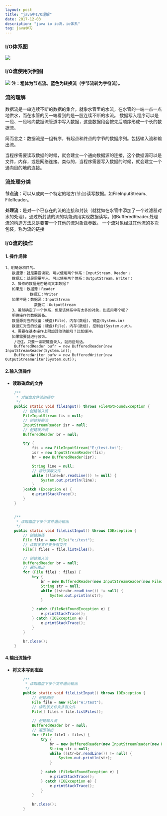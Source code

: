```yaml
---
layout: post
title: "java中I/O理解"
date: 2017-12-03
description: "java io io流，io体系"
tag: java学习
---
```


### I/O体系图

![](https://javage.github.io/images/blog/io体系.png)

### I/O流使用对照图

![](https://javage.github.io/images/blog/io流对照.png)
**注：粗体为节点流。蓝色为转换流（字节流转为字符流）。**

### 流的理解

数据流是一串连续不断的数据的集合，就象水管里的水流，在水管的一端一点一点地供水，而在水管的另一端看到的是一股连续不断的水流。
数据写入程序可以是一段、一段地向数据流管道中写入数据，这些数据段会按先后顺序形成一个长的数据流。

简而言之：数据流是一组有序，有起点和终点的字节的数据序列。包括输入流和输出流。

当程序需要读取数据的时候，就会建立一个通向数据源的连接，这个数据源可以是文件，内存，或是网络连接。类似的，当程序需要写入数据的时候，就会建立一个通向目的地的连接。

### 流处理分类

**节点流**：可以从或向一个特定的地方(节点)读写数据。如FileInputStream、FileReader。

**处理流**：是对一个已存在的流的连接和封装（就犹如在水管中添加了一个过滤器对水的处理），通过所封装的流的功能调用实现数据读写。如BufferedReader.处理流的构造方法总是要带一个其他的流对象做参数。
一个流对象经过其他流的多次包装，称为流的链接

### I/O流的操作

#### 1. 操作规律

    1、明确源和目的。
       数据源：就是需要读取，可以使用两个体系：InputStream、Reader；
       数据汇：就是需要写入，可以使用两个体系：OutputStream、Writer；
       2、操作的数据是否是纯文本数据？
       如果是：数据源：Reader
               数据汇：Writer 
       如果不是：数据源：InputStream
                 数据汇：OutputStream
       3、虽然确定了一个体系，但是该体系中有太多的对象，到底用哪个呢？
       明确操作的数据设备。
       数据源对应的设备：硬盘(File)，内存(数组)，键盘(System.in)
       数据汇对应的设备：硬盘(File)，内存(数组)，控制台(System.out)。
       4、需要在基本操作上附加其他功能吗？比如缓冲。
       如果需要就进行装饰。
        /记住，只要一读取键盘录入，就用这句话。
        BufferedReader bufr = new BufferedReader(new InputStreamReader(System.in));
        BufferedWriter bufw = new BufferedWriter(new OutputStreamWriter(System.out));

#### 2.输入流操作

- **读取磁盘的文件**
```java
    /**
     * 对磁盘文件读的操作
     */
    public static void fileInput() throws FileNotFoundException {
        // 创建输入流
        FileInputStream fis = null;
        // 创建转换流
        InputStreamReader isr = null;
        // 创建缓冲流
        BufferedReader br = null;

        try {
            fis = new FileInputStream("E:/test.txt");
            isr = new InputStreamReader(fis);
            br = new BufferedReader(isr);

            String line = null;
            // 按行读取文件
            while ((line=br.readLine()) != null) {
                System.out.println(line);
            }
        }catch (Exception e) {
            e.printStackTrace();
        }
    }
    

    /**
     * 读取磁盘下多个文件遍历输出
     */
    public static void fileListInput() throws IOException {
        // 创建路径
        File file = new File("e:/test");
        // 读取该文件夹多有文件
        File[] files = file.listFiles();

        // 创建输入流
        BufferedReader br = null;
        // 遍历输出
        for (File file1 : files) {
            try {
                br = new BufferedReader(new InputStreamReader(new FileInputStream(file1)));
                String str = null;
                while ((str=br.readLine()) != null) {
                    System.out.println(str);
                }

            } catch (FileNotFoundException e) {
                e.printStackTrace();
            } catch (IOException e) {
                e.printStackTrace();
            }
        }

        br.close();
    }
```
    
#### 4.输出流操作
- **将文本写到磁盘**
```java
        /**
         * 读取磁盘下多个文件遍历输出
         */
        public static void fileListInput() throws IOException {
            // 创建路径
            File file = new File("e:/test");
            // 读取该文件夹多有文件
            File[] files = file.listFiles();
    
            // 创建输入流
            BufferedReader br = null;
            // 遍历输出
            for (File file1 : files) {
                try {
                    br = new BufferedReader(new InputStreamReader(new FileInputStream(file1)));
                    String str = null;
                    while ((str=br.readLine()) != null) {
                        System.out.println(str);
                    }
    
                } catch (FileNotFoundException e) {
                    e.printStackTrace();
                } catch (IOException e) {
                    e.printStackTrace();
                }
            }
    
            br.close();
        }
```
    
        
        